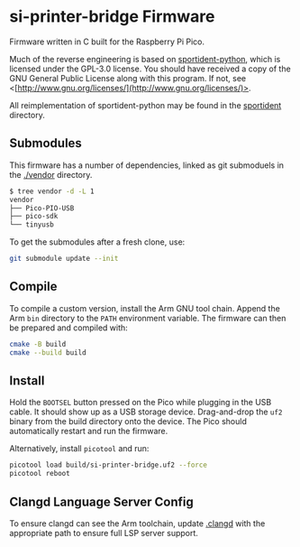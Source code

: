 # si-printer-bridge Firmware

Firmware written in C built for the Raspberry Pi Pico.

Much of the reverse engineering is based on
[sportident-python](https://github.com/per-magnusson/sportident-python), which
is licensed under the GPL-3.0 license. You should have received a copy of the
GNU General Public License along with this program. If not, see
<[http://www.gnu.org/licenses/](http://www.gnu.org/licenses/)>.

All reimplementation of sportident-python may be found in the
[sportident](./src/sportident/) directory.

## Submodules

This firmware has a number of dependencies, linked as git submoduels
in the [./vendor](./vendor/) directory.

```bash
$ tree vendor -d -L 1
vendor
├── Pico-PIO-USB
├── pico-sdk
└── tinyusb
```

To get the submodules after a fresh clone, use:
```bash
git submodule update --init
```

## Compile

To compile a custom version, install the Arm GNU tool chain.
Append the Arm `bin` directory to the `PATH` environment variable.
The firmware can then be prepared and compiled with:

```bash
cmake -B build
cmake --build build
```

## Install

Hold the `BOOTSEL` button pressed on the Pico while plugging in the USB cable.
It should show up as a USB storage device. Drag-and-drop the `uf2` binary from
the build directory onto the device. The Pico should automatically restart and
run the firmware.

Alternatively, install `picotool` and run:

```bash
picotool load build/si-printer-bridge.uf2 --force
picotool reboot
```

## Clangd Language Server Config

To ensure clangd can see the Arm toolchain, update [.clangd](./.clangd) with
the appropriate path to ensure full LSP server support.

